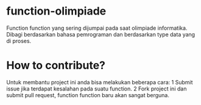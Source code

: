 # function-olimpiade
Function function yang sering dijumpai pada saat olimpiade informatika. 
Dibagi berdasarkan bahasa pemrograman dan berdasarkan type data yang di proses.

# How to contribute?
Untuk membantu project ini anda bisa melakukan beberapa cara:
1 Submit issue jika terdapat kesalahan pada suatu function.
2 Fork project ini dan submit pull request, function function baru akan sangat berguna.
